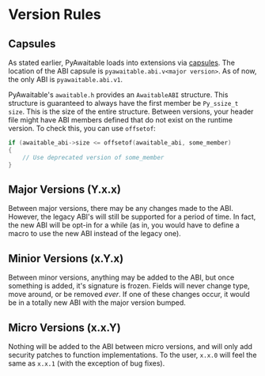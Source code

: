 # Version Rules

## Capsules

As stated earlier, PyAwaitable loads into extensions via [capsules](https://docs.python.org/3/extending/extending.html#using-capsules). The location of the ABI capsule is `pyawaitable.abi.v<major version>`. As of now, the only ABI is `pyawaitable.abi.v1`.

PyAwaitable's `awaitable.h` provides an `AwaitableABI` structure. This structure is guaranteed to always have the first member be `Py_ssize_t size`. This is the size of the entire structure. Between versions, your header file might have ABI members defined that do not exist on the runtime version. To check this, you 
can use `offsetof`:

```c
if (awaitable_abi->size <= offsetof(awaitable_abi, some_member)
{
    // Use deprecated version of some_member
}
```

## Major Versions (Y.x.x)

Between major versions, there may be any changes made to the ABI. However, the legacy ABI's will still be supported for a period of time. In fact, the new ABI will be opt-in for a while (as in, you would have to define a macro to use the new ABI instead of the legacy one).

## Minior Versions (x.Y.x)

Between minor versions, anything may be added to the ABI, but once something is added, it's signature is frozen. Fields will never change type, move around, or be removed *ever*. If one of these changes occur, it would be in a totally new ABI with the major version bumped.

## Micro Versions (x.x.Y)

Nothing will be added to the ABI between micro versions, and will only add security patches to function implementations. To the user, `x.x.0` will feel the same as `x.x.1` (with the exception of bug fixes).

